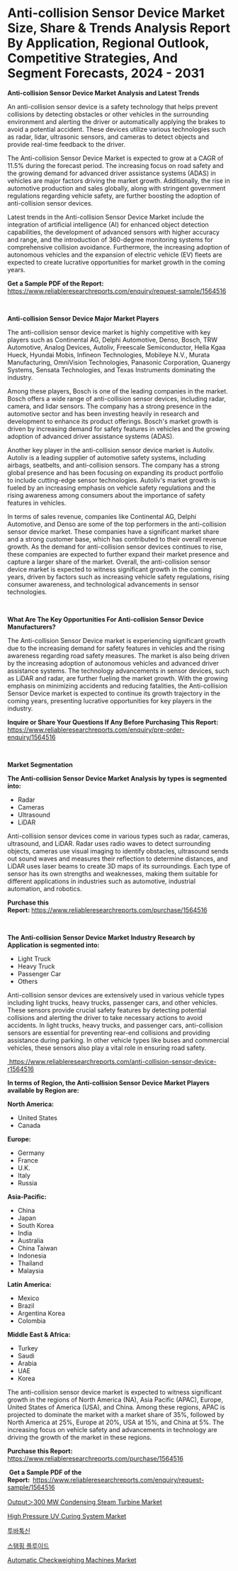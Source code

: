 <p><h1>Anti-collision Sensor Device Market Size, Share & Trends Analysis Report By Application, Regional Outlook, Competitive Strategies, And Segment Forecasts, 2024 - 2031</h1></p><p><strong>Anti-collision Sensor Device Market Analysis and Latest Trends</strong></p>
<p><p>An anti-collision sensor device is a safety technology that helps prevent collisions by detecting obstacles or other vehicles in the surrounding environment and alerting the driver or automatically applying the brakes to avoid a potential accident. These devices utilize various technologies such as radar, lidar, ultrasonic sensors, and cameras to detect objects and provide real-time feedback to the driver.</p><p>The Anti-collision Sensor Device Market is expected to grow at a CAGR of 11.5% during the forecast period. The increasing focus on road safety and the growing demand for advanced driver assistance systems (ADAS) in vehicles are major factors driving the market growth. Additionally, the rise in automotive production and sales globally, along with stringent government regulations regarding vehicle safety, are further boosting the adoption of anti-collision sensor devices.</p><p>Latest trends in the Anti-collision Sensor Device Market include the integration of artificial intelligence (AI) for enhanced object detection capabilities, the development of advanced sensors with higher accuracy and range, and the introduction of 360-degree monitoring systems for comprehensive collision avoidance. Furthermore, the increasing adoption of autonomous vehicles and the expansion of electric vehicle (EV) fleets are expected to create lucrative opportunities for market growth in the coming years.</p></p>
<p><strong>Get a Sample PDF of the Report:&nbsp;</strong> <a href="https://www.reliableresearchreports.com/enquiry/request-sample/1564516">https://www.reliableresearchreports.com/enquiry/request-sample/1564516</a></p>
<p>&nbsp;</p>
<p><strong>Anti-collision Sensor Device Major Market Players</strong></p>
<p><p>The anti-collision sensor device market is highly competitive with key players such as Continental AG, Delphi Automotive, Denso, Bosch, TRW Automotive, Analog Devices, Autoliv, Freescale Semiconductor, Hella Kgaa Hueck, Hyundai Mobis, Infineon Technologies, Mobileye N.V., Murata Manufacturing, OmniVision Technologies, Panasonic Corporation, Quanergy Systems, Sensata Technologies, and Texas Instruments dominating the industry.</p><p>Among these players, Bosch is one of the leading companies in the market. Bosch offers a wide range of anti-collision sensor devices, including radar, camera, and lidar sensors. The company has a strong presence in the automotive sector and has been investing heavily in research and development to enhance its product offerings. Bosch's market growth is driven by increasing demand for safety features in vehicles and the growing adoption of advanced driver assistance systems (ADAS).</p><p>Another key player in the anti-collision sensor device market is Autoliv. Autoliv is a leading supplier of automotive safety systems, including airbags, seatbelts, and anti-collision sensors. The company has a strong global presence and has been focusing on expanding its product portfolio to include cutting-edge sensor technologies. Autoliv's market growth is fueled by an increasing emphasis on vehicle safety regulations and the rising awareness among consumers about the importance of safety features in vehicles.</p><p>In terms of sales revenue, companies like Continental AG, Delphi Automotive, and Denso are some of the top performers in the anti-collision sensor device market. These companies have a significant market share and a strong customer base, which has contributed to their overall revenue growth. As the demand for anti-collision sensor devices continues to rise, these companies are expected to further expand their market presence and capture a larger share of the market. Overall, the anti-collision sensor device market is expected to witness significant growth in the coming years, driven by factors such as increasing vehicle safety regulations, rising consumer awareness, and technological advancements in sensor technologies.</p></p>
<p>&nbsp;</p>
<p><strong>What Are The Key Opportunities For Anti-collision Sensor Device Manufacturers?</strong></p>
<p><p>The Anti-collision Sensor Device market is experiencing significant growth due to the increasing demand for safety features in vehicles and the rising awareness regarding road safety measures. The market is also being driven by the increasing adoption of autonomous vehicles and advanced driver assistance systems. The technology advancements in sensor devices, such as LiDAR and radar, are further fueling the market growth. With the growing emphasis on minimizing accidents and reducing fatalities, the Anti-collision Sensor Device market is expected to continue its growth trajectory in the coming years, presenting lucrative opportunities for key players in the industry.</p></p>
<p><strong>Inquire or Share Your Questions If Any Before Purchasing This Report:</strong> <a href="https://www.reliableresearchreports.com/enquiry/pre-order-enquiry/1564516">https://www.reliableresearchreports.com/enquiry/pre-order-enquiry/1564516</a></p>
<p>&nbsp;</p>
<p><strong>Market Segmentation</strong></p>
<p><strong>The Anti-collision Sensor Device Market Analysis by types is segmented into:</strong></p>
<p><ul><li>Radar</li><li>Cameras</li><li>Ultrasound</li><li>LiDAR</li></ul></p>
<p><p>Anti-collision sensor devices come in various types such as radar, cameras, ultrasound, and LiDAR. Radar uses radio waves to detect surrounding objects, cameras use visual imaging to identify obstacles, ultrasound sends out sound waves and measures their reflection to determine distances, and LiDAR uses laser beams to create 3D maps of its surroundings. Each type of sensor has its own strengths and weaknesses, making them suitable for different applications in industries such as automotive, industrial automation, and robotics.</p></p>
<p><strong>Purchase this Report:&nbsp;</strong><a href="https://www.reliableresearchreports.com/purchase/1564516">https://www.reliableresearchreports.com/purchase/1564516</a></p>
<p>&nbsp;</p>
<p><strong>The Anti-collision Sensor Device Market Industry Research by Application is segmented into:</strong></p>
<p><ul><li>Light Truck</li><li>Heavy Truck</li><li>Passenger Car</li><li>Others</li></ul></p>
<p><p>Anti-collision sensor devices are extensively used in various vehicle types including light trucks, heavy trucks, passenger cars, and other vehicles. These sensors provide crucial safety features by detecting potential collisions and alerting the driver to take necessary actions to avoid accidents. In light trucks, heavy trucks, and passenger cars, anti-collision sensors are essential for preventing rear-end collisions and providing assistance during parking. In other vehicle types like buses and commercial vehicles, these sensors also play a vital role in ensuring road safety.</p></p>
<p><a href="https://www.reliableresearchreports.com/anti-collision-sensor-device-r1564516">&nbsp;https://www.reliableresearchreports.com/anti-collision-sensor-device-r1564516</a></p>
<p><strong>In terms of Region, the Anti-collision Sensor Device Market Players available by Region are:</strong></p>
<p>
    <p> <strong> North America: </strong>
        <ul>
            <li>United States</li>
            <li>Canada</li>
        </ul>
        </p> 
    <p> <strong> Europe: </strong>
        <ul>
            <li>Germany</li>
            <li>France</li>
            <li>U.K.</li>
            <li>Italy</li>
            <li>Russia</li>
        </ul>
        </p> 
    <p> <strong> Asia-Pacific: </strong>
        <ul>
            <li>China</li>
            <li>Japan</li>
            <li>South Korea</li>
            <li>India</li>
            <li>Australia</li>
            <li>China Taiwan</li>
            <li>Indonesia</li>
            <li>Thailand</li>
            <li>Malaysia</li>
        </ul>
        </p> 
    <p> <strong> Latin America: </strong>
        <ul>
            <li>Mexico</li>
            <li>Brazil</li>
            <li>Argentina Korea</li>
            <li>Colombia</li>
        </ul>
        </p> 
    <p> <strong> Middle East & Africa: </strong>
        <ul>
            <li>Turkey</li>
            <li>Saudi</li>
            <li>Arabia</li>
            <li>UAE</li>
            <li>Korea</li>
        </ul>
    </p>
    </p>
<p><p>The anti-collision sensor device market is expected to witness significant growth in the regions of North America (NA), Asia Pacific (APAC), Europe, United States of America (USA), and China. Among these regions, APAC is projected to dominate the market with a market share of 35%, followed by North America at 25%, Europe at 20%, USA at 15%, and China at 5%. The increasing focus on vehicle safety and advancements in technology are driving the growth of the market in these regions.</p></p>
<p><strong>Purchase this Report: </strong><a href="https://www.reliableresearchreports.com/purchase/1564516">https://www.reliableresearchreports.com/purchase/1564516</a></p>
<p>&nbsp;<strong>Get a Sample PDF of the Report:&nbsp;&nbsp;</strong><a href="https://www.reliableresearchreports.com/enquiry/request-sample/1564516">https://www.reliableresearchreports.com/enquiry/request-sample/1564516</a></p>
<p><strong></strong></p>
<p><p><a href="https://www.linkedin.com/pulse/insights-output300-mw-condensing-steam-turbine-industry-market-rgcjf?trackingId=2QcTmzgJSGOgBOTm81QDtA%3D%3D">Output＞300 MW Condensing Steam Turbine Market</a></p><p><a href="https://github.com/DeonteStanton2023/Market-Research-Report-List-2/blob/main/high-pressure-uv-curing-system-market.md">High Pressure UV Curing System Market</a></p><p><a href="https://github.com/sarassiksa/Market-Research-Report-List-2/blob/main/757519769369.md">투바톡신</a></p><p><a href="https://github.com/LoganRew1964/Market-Research-Report-List-2/blob/main/478732069370.md">스탬핑 플루이드</a></p><p><a href="https://github.com/Glendatilghmankmgz0rbhwpy/Market-Research-Report-List-3/blob/main/automatic-checkweighing-machines-market.md">Automatic Checkweighing Machines Market</a></p></p>